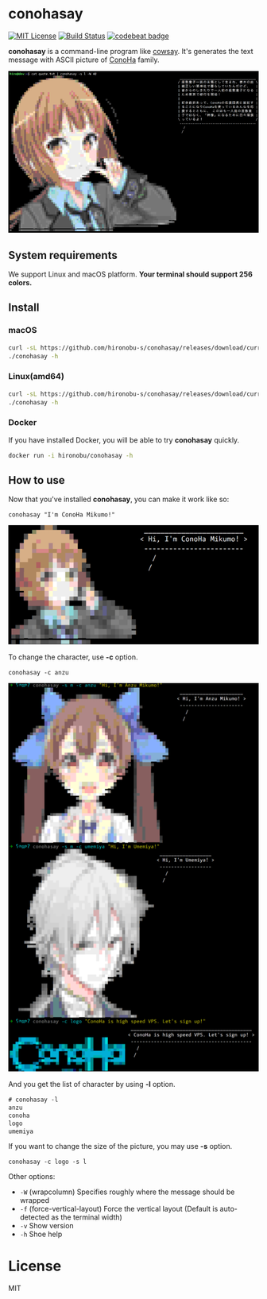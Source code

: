 # conohasay

[![MIT License](http://img.shields.io/badge/license-MIT-blue.svg?style=flat)](LICENSE) [![Build Status](https://travis-ci.org/hironobu-s/conohasay.svg?branch=master)](https://travis-ci.org/hironobu-s/conohasay) [![codebeat badge](https://codebeat.co/badges/792c6579-ec06-4841-a6e2-d49df29c0640)](https://codebeat.co/projects/github-com-hironobu-s-conohasay)

**conohasay** is a command-line program like [cowsay](https://en.wikipedia.org/wiki/Cowsay). It's generates the text message with ASCII picture of [ConoHa](https://www.conoha.jp/) family.

![conohasay](images/screen2.png)

## System requirements

We support Linux and macOS platform. **Your terminal should support 256 colors.**

## Install

### macOS

```bash
curl -sL https://github.com/hironobu-s/conohasay/releases/download/current/conohasay-osx.amd64.gz | zcat > conohasay && chmod +x ./conohasay
./conohasay -h
```

### Linux(amd64)

```bash
curl -sL https://github.com/hironobu-s/conohasay/releases/download/current/conohasay-linux.amd64.gz | zcat > conohasay && chmod +x ./conohasay
./conohasay -h
```
### Docker

If you have installed Docker, you will be able to try **conohasay** quickly.

```bash
docker run -i hironobu/conohasay -h
```

## How to use

Now that you've installed **conohasay**, you can make it work like so:

```shell
conohasay "I'm ConoHa Mikumo!"
```

![conohasay](images/screen1.png)

To change the character, use **-c** option.

```shell
conohasay -c anzu
```

![conohasay](images/screen3.png)

And you get the list of character by using **-l** option.


```shell
# conohasay -l
anzu
conoha
logo
umemiya
```

If you want to change the size of the picture, you may use **-s** option.

```shell
conohasay -c logo -s l
```

Other options:

* ``-W`` (wrapcolumn) Specifies roughly where the message should be wrapped
* ``-f`` (force-vertical-layout) Force the vertical layout (Default is auto-detected as the terminal width)
* ``-v`` Show version
* ``-h`` Shoe help

# License

MIT
